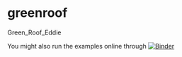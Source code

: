 # greenroof
Green_Roof_Eddie

You might also run the examples online through [![Binder](https://mybinder.org/badge_logo.svg)](https://mybinder.org/v2/gh/cojacoo/greenroof/HEAD?urlpath=rstudio)
